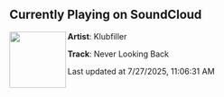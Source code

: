## Currently Playing on SoundCloud

[<img align="left" width="100" src="https://i1.sndcdn.com/artworks-snJAzSInzEGV-0-t500x500.jpg">](https://soundcloud.com/ravelifemusic/never-looking-back?in=saxurn/sets/dont-rip-that-zip/)

**Artist**: Klubfiller 

**Track**: Never Looking Back

Last updated at 7/27/2025, 11:06:31 AM

